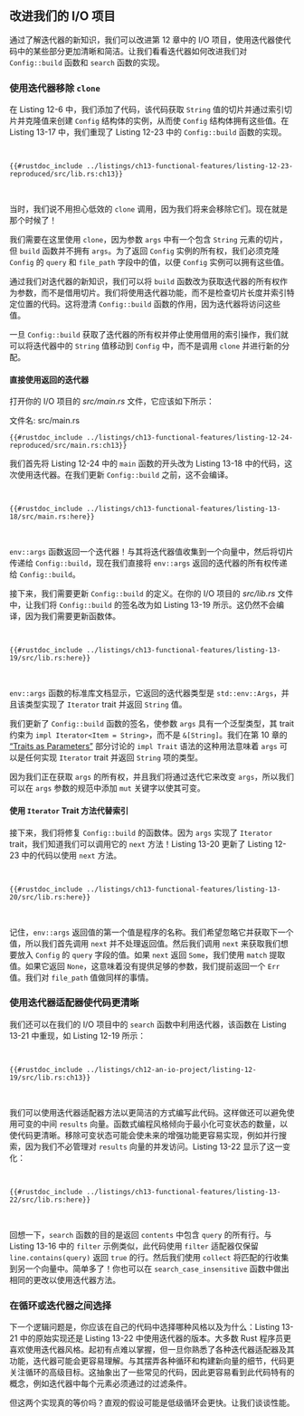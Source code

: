 ## 改进我们的 I/O 项目

通过了解迭代器的新知识，我们可以改进第 12 章中的 I/O 项目，使用迭代器使代码中的某些部分更加清晰和简洁。让我们看看迭代器如何改进我们对 `Config::build` 函数和 `search` 函数的实现。

### 使用迭代器移除 `clone`

在 Listing 12-6 中，我们添加了代码，该代码获取 `String` 值的切片并通过索引切片并克隆值来创建 `Config` 结构体的实例，从而使 `Config` 结构体拥有这些值。在 Listing 13-17 中，我们重现了 Listing 12-23 中的 `Config::build` 函数的实现。

<Listing number="13-17" file-name="src/lib.rs" caption="Listing 12-23 中 `Config::build` 函数的重现">

```rust,ignore
{{#rustdoc_include ../listings/ch13-functional-features/listing-12-23-reproduced/src/lib.rs:ch13}}
```

</Listing>

当时，我们说不用担心低效的 `clone` 调用，因为我们将来会移除它们。现在就是那个时候了！

我们需要在这里使用 `clone`，因为参数 `args` 中有一个包含 `String` 元素的切片，但 `build` 函数并不拥有 `args`。为了返回 `Config` 实例的所有权，我们必须克隆 `Config` 的 `query` 和 `file_path` 字段中的值，以便 `Config` 实例可以拥有这些值。

通过我们对迭代器的新知识，我们可以将 `build` 函数改为获取迭代器的所有权作为参数，而不是借用切片。我们将使用迭代器功能，而不是检查切片长度并索引特定位置的代码。这将澄清 `Config::build` 函数的作用，因为迭代器将访问这些值。

一旦 `Config::build` 获取了迭代器的所有权并停止使用借用的索引操作，我们就可以将迭代器中的 `String` 值移动到 `Config` 中，而不是调用 `clone` 并进行新的分配。

#### 直接使用返回的迭代器

打开你的 I/O 项目的 _src/main.rs_ 文件，它应该如下所示：

<span class="filename">文件名: src/main.rs</span>

```rust,ignore
{{#rustdoc_include ../listings/ch13-functional-features/listing-12-24-reproduced/src/main.rs:ch13}}
```

我们首先将 Listing 12-24 中的 `main` 函数的开头改为 Listing 13-18 中的代码，这次使用迭代器。在我们更新 `Config::build` 之前，这不会编译。

<Listing number="13-18" file-name="src/main.rs" caption="将 `env::args` 的返回值传递给 `Config::build`">

```rust,ignore,does_not_compile
{{#rustdoc_include ../listings/ch13-functional-features/listing-13-18/src/main.rs:here}}
```

</Listing>

`env::args` 函数返回一个迭代器！与其将迭代器值收集到一个向量中，然后将切片传递给 `Config::build`，现在我们直接将 `env::args` 返回的迭代器的所有权传递给 `Config::build`。

接下来，我们需要更新 `Config::build` 的定义。在你的 I/O 项目的 _src/lib.rs_ 文件中，让我们将 `Config::build` 的签名改为如 Listing 13-19 所示。这仍然不会编译，因为我们需要更新函数体。

<Listing number="13-19" file-name="src/lib.rs" caption="更新 `Config::build` 的签名以期望一个迭代器">

```rust,ignore,does_not_compile
{{#rustdoc_include ../listings/ch13-functional-features/listing-13-19/src/lib.rs:here}}
```

</Listing>

`env::args` 函数的标准库文档显示，它返回的迭代器类型是 `std::env::Args`，并且该类型实现了 `Iterator` trait 并返回 `String` 值。

我们更新了 `Config::build` 函数的签名，使参数 `args` 具有一个泛型类型，其 trait 约束为 `impl Iterator<Item = String>`，而不是 `&[String]`。我们在第 10 章的 [“Traits as Parameters”][impl-trait]<!-- ignore --> 部分讨论的 `impl Trait` 语法的这种用法意味着 `args` 可以是任何实现 `Iterator` trait 并返回 `String` 项的类型。

因为我们正在获取 `args` 的所有权，并且我们将通过迭代它来改变 `args`，所以我们可以在 `args` 参数的规范中添加 `mut` 关键字以使其可变。

#### 使用 `Iterator` Trait 方法代替索引

接下来，我们将修复 `Config::build` 的函数体。因为 `args` 实现了 `Iterator` trait，我们知道我们可以调用它的 `next` 方法！Listing 13-20 更新了 Listing 12-23 中的代码以使用 `next` 方法。

<Listing number="13-20" file-name="src/lib.rs" caption="更改 `Config::build` 的函数体以使用迭代器方法">

```rust,noplayground
{{#rustdoc_include ../listings/ch13-functional-features/listing-13-20/src/lib.rs:here}}
```

</Listing>

记住，`env::args` 返回值的第一个值是程序的名称。我们希望忽略它并获取下一个值，所以我们首先调用 `next` 并不处理返回值。然后我们调用 `next` 来获取我们想要放入 `Config` 的 `query` 字段的值。如果 `next` 返回 `Some`，我们使用 `match` 提取值。如果它返回 `None`，这意味着没有提供足够的参数，我们提前返回一个 `Err` 值。我们对 `file_path` 值做同样的事情。

### 使用迭代器适配器使代码更清晰

我们还可以在我们的 I/O 项目中的 `search` 函数中利用迭代器，该函数在 Listing 13-21 中重现，如 Listing 12-19 所示：

<Listing number="13-21" file-name="src/lib.rs" caption="Listing 12-19 中 `search` 函数的实现">

```rust,ignore
{{#rustdoc_include ../listings/ch12-an-io-project/listing-12-19/src/lib.rs:ch13}}
```

</Listing>

我们可以使用迭代器适配器方法以更简洁的方式编写此代码。这样做还可以避免使用可变的中间 `results` 向量。函数式编程风格倾向于最小化可变状态的数量，以使代码更清晰。移除可变状态可能会使未来的增强功能更容易实现，例如并行搜索，因为我们不必管理对 `results` 向量的并发访问。Listing 13-22 显示了这一变化：

<Listing number="13-22" file-name="src/lib.rs" caption="在 `search` 函数的实现中使用迭代器适配器方法">

```rust,ignore
{{#rustdoc_include ../listings/ch13-functional-features/listing-13-22/src/lib.rs:here}}
```

</Listing>

回想一下，`search` 函数的目的是返回 `contents` 中包含 `query` 的所有行。与 Listing 13-16 中的 `filter` 示例类似，此代码使用 `filter` 适配器仅保留 `line.contains(query)` 返回 `true` 的行。然后我们使用 `collect` 将匹配的行收集到另一个向量中。简单多了！你也可以在 `search_case_insensitive` 函数中做出相同的更改以使用迭代器方法。

### 在循环或迭代器之间选择

下一个逻辑问题是，你应该在自己的代码中选择哪种风格以及为什么：Listing 13-21 中的原始实现还是 Listing 13-22 中使用迭代器的版本。大多数 Rust 程序员更喜欢使用迭代器风格。起初有点难以掌握，但一旦你熟悉了各种迭代器适配器及其功能，迭代器可能会更容易理解。与其摆弄各种循环和构建新向量的细节，代码更关注循环的高级目标。这抽象出了一些常见的代码，因此更容易看到此代码特有的概念，例如迭代器中每个元素必须通过的过滤条件。

但这两个实现真的等价吗？直观的假设可能是低级循环会更快。让我们谈谈性能。

[impl-trait]: ch10-02-traits.html#traits-as-parameters